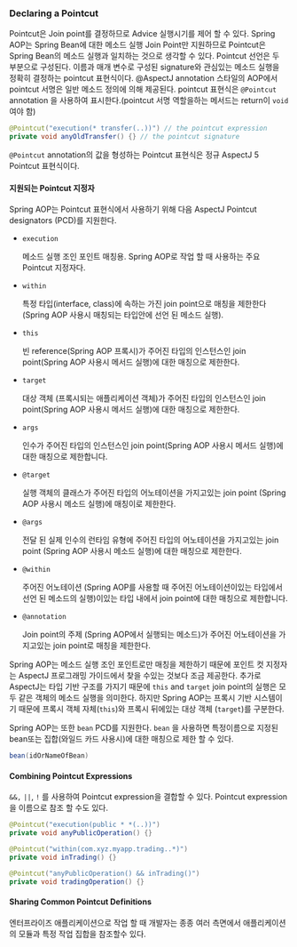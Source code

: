### Declaring a Pointcut

Pointcut은 Join point를 결정하므로 Advice 실행시기를 제어 할 수 있다. Spring AOP는 Spring Bean에 대한 메소드 실행 Join Point만 지원하므로 Pointcut은 Spring Bean의 메소드 실행과 일치하는 것으로 생각할 수 있다. Pointcut 선언은 두 부분으로 구성된다. 이름과 매개 변수로 구성된 signature와 관심있는 메소드 실행을 정확히 결정하는 pointcut 표현식이다. @AspectJ annotation 스타일의 AOP에서 pointcut 서명은 일반 메소드 정의에 의해 제공된다. pointcut 표현식은 `@Pointcut` annotation  을 사용하여 표시한다.(pointcut 서명 역할을하는 메서드는 return이  `void` 여야 함)

```java
@Pointcut("execution(* transfer(..))") // the pointcut expression
private void anyOldTransfer() {} // the pointcut signature
```

`@Pointcut` annotation의 값을 형성하는 Pointcut 표현식은 정규 AspectJ 5 Pointcut 표현식이다.

#### 지원되는 Pointcut 지정자

Spring AOP는 Pointcut 표현식에서 사용하기 위해 다음 AspectJ Pointcut designators (PCD)를 지원한다.

- `execution`

  메소드 실행 조인 포인트 매칭용. Spring AOP로 작업 할 때 사용하는 주요 Pointcut 지정자다.

- `within`

  특정 타입(interface, class)에 속하는 가진 join point으로 매칭을 제한한다 (Spring AOP 사용시 매칭되는 타입안에 선언 된 메소드 실행).

- `this`

  빈 reference(Spring AOP 프록시)가 주어진 타입의 인스턴스인  join point(Spring AOP 사용시 메서드 실행)에 대한 매칭으로 제한한다.

- `target`

  대상 객체 (프록시되는 애플리케이션 객체)가 주어진 타입의 인스턴스인  join point(Spring AOP 사용시 메서드 실행)에 대한 매칭으로 제한한다.

- `args`

  인수가 주어진 타입의 인스턴스인  join point(Spring AOP 사용시 메서드 실행)에 대한 매칭으로 제한합니다.

- `@target`

  실행 객체의 클래스가 주어진 타입의 어노테이션을 가지고있는 join point (Spring AOP 사용시 메소드 실행)에 매칭이로 제한한다.

- `@args`

  전달 된 실제 인수의 런타임 유형에 주어진 타입의 어노테이션을 가지고있는 join point (Spring AOP 사용시 메소드 실행)에 대한 매칭으로 제한한다.

- `@within`

  주어진 어노테이션 (Spring AOP를 사용할 때 주어진 어노테이션이있는 타입에서 선언 된 메소드의 실행)이있는 타입 내에서 join point에 대한 매칭으로 제한합니다.

- `@annotation`

  Join point의 주제 (Spring AOP에서 실행되는 메소드)가 주어진 어노테이션을 가지고있는 join point로 매칭을 제한한다.

Spring AOP는 메소드 실행 조인 포인트로만 매칭을 제한하기 때문에 포인트 컷 지정자는 AspectJ 프로그래밍 가이드에서 찾을 수있는 것보다 조금 제공한다. 추가로 AspectJ는 타입 기반 구조를 가지기 때문에 `this` and `target` join point의 실행은 모두 같은 객체의 메소드 실행을 의미한다. 하지만 Spring AOP는 프록시 기반 시스템이기 때문에 프록시 객체 자체(`this`)와 프록시 뒤에있는 대상 객체 (`target`)를 구분한다.

Spring AOP는 또한 `bean` PCD를 지원한다. `bean` 을 사용하면 특정이름으로 지정된 bean또는 집합(와일드 카드 사용시)에 대한 매칭으로 제한 할 수 있다.

```java
bean(idOrNameOfBean)
```

#### Combining Pointcut Expressions

 `&&,` `||`, `!` 를 사용하여 Pointcut expression을 결합할 수 있다.  Pointcut expression을 이름으로 참조 할 수도 있다.

```java
@Pointcut("execution(public * *(..))")
private void anyPublicOperation() {} 

@Pointcut("within(com.xyz.myapp.trading..*)")
private void inTrading() {} 

@Pointcut("anyPublicOperation() && inTrading()")
private void tradingOperation() {}
```

####  Sharing Common Pointcut Definitions

엔터프라이즈 애플리케이션으로 작업 할 때 개발자는 종종 여러 측면에서 애플리케이션의 모듈과 특정 작업 집합을 참조할수 있다. 